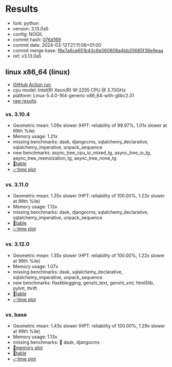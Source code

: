 # Results

- fork: python
- version: 3.13.0a5
- config: NOGIL
- commit hash: [076d169](https://github.com/python/cpython/commit/076d169)
- commit date: 2024-03-12T21:11:08+01:00
- commit merge base: [f6e7a6ce651b43c6e060608a4bb20685f39e9eaa](https://github.com/python/cpython/commit/f6e7a6ce651b43c6e060608a4bb20685f39e9eaa)
- ref: v3.13.0a5

## linux x86_64 (linux)

- [GitHub Action run](https://github.com/faster-cpython/benchmarking/actions/runs/9038496952)
- cpu model: Intel(R) Xeon(R) W-2255 CPU @ 3.70GHz
- platform: Linux-5.4.0-164-generic-x86_64-with-glibc2.31
- [raw results](bm-20240312-linux-x86_64-python-v3.13.0a5-3.13.0a5-076d169.json)

### vs. 3.10.4

- Geometric mean: 1.09x slower (HPT: reliability of 99.97%, 1.01x slower at 99th %ile)
- Memory usage: 1.21x
- missing benchmarks: dask, djangocms, sqlalchemy_declarative, sqlalchemy_imperative, unpack_sequence
- new benchmarks: async_tree_cpu_io_mixed_tg, async_tree_io_tg, async_tree_memoization_tg, async_tree_none_tg
- [📄table](bm-20240312-linux-x86_64-python-v3.13.0a5-3.13.0a5-076d169-vs-3.10.4.md)
- [📈time plot](bm-20240312-linux-x86_64-python-v3.13.0a5-3.13.0a5-076d169-vs-3.10.4.png)

### vs. 3.11.0

- Geometric mean: 1.35x slower (HPT: reliability of 100.00%, 1.23x slower at 99th %ile)
- Memory usage: 1.13x
- missing benchmarks: dask, djangocms, sqlalchemy_declarative, sqlalchemy_imperative, unpack_sequence
- [📄table](bm-20240312-linux-x86_64-python-v3.13.0a5-3.13.0a5-076d169-vs-3.11.0.md)
- [📈time plot](bm-20240312-linux-x86_64-python-v3.13.0a5-3.13.0a5-076d169-vs-3.11.0.png)

### vs. 3.12.0

- Geometric mean: 1.35x slower (HPT: reliability of 100.00%, 1.22x slower at 99th %ile)
- Memory usage: 1.07x
- missing benchmarks: dask, sqlalchemy_declarative, sqlalchemy_imperative, unpack_sequence
- new benchmarks: flaskblogging, genshi_text, genshi_xml, html5lib, pylint, thrift
- [📄table](bm-20240312-linux-x86_64-python-v3.13.0a5-3.13.0a5-076d169-vs-3.12.0.md)
- [📈time plot](bm-20240312-linux-x86_64-python-v3.13.0a5-3.13.0a5-076d169-vs-3.12.0.png)

### vs. base

- Geometric mean: 1.43x slower (HPT: reliability of 100.00%, 1.29x slower at 99th %ile)
- Memory usage: 1.13x
- missing benchmarks: 🔴 dask, djangocms
- [🧠memory plot](bm-20240312-linux-x86_64-python-v3.13.0a5-3.13.0a5-076d169-vs-base-mem.png)
- [📄table](bm-20240312-linux-x86_64-python-v3.13.0a5-3.13.0a5-076d169-vs-base.md)
- [📈time plot](bm-20240312-linux-x86_64-python-v3.13.0a5-3.13.0a5-076d169-vs-base.png)

